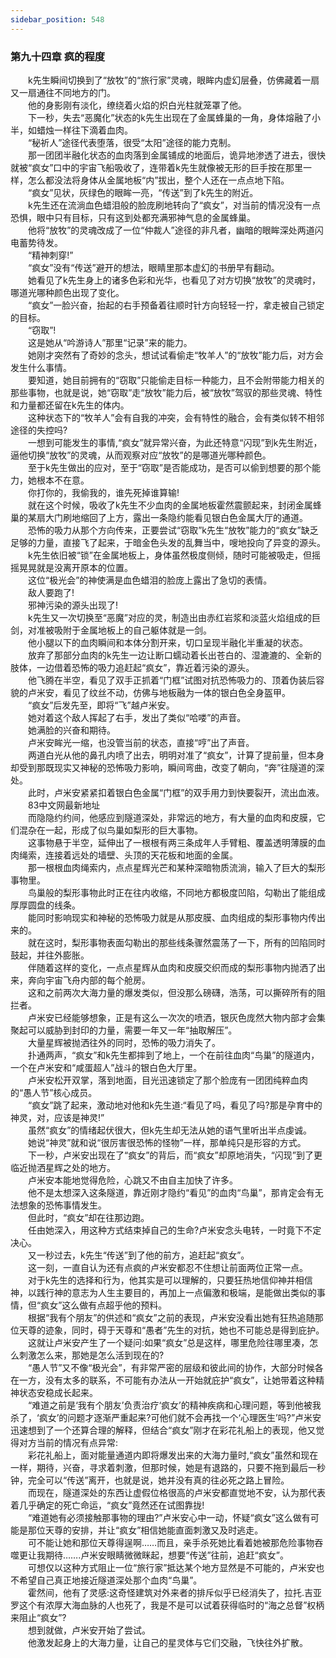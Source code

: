 ```yaml
---
sidebar_position: 548
---
```

### 第九十四章 疯的程度  


　　k先生瞬间切换到了“放牧”的“旅行家”灵魂，眼眸内虚幻层叠，仿佛藏着一扇又一扇通往不同地方的门。  
　　他的身影刚有淡化，缭绕着火焰的炽白光柱就笼罩了他。  
　　下一秒，失去“恶魔化”状态的k先生出现在了金属蜂巢的一角，身体熔融了小半，如蜡烛一样往下滴着血肉。  
　　“秘祈人”途径代表堕落，很受“太阳”途径的能力克制。  
　　那一团团半融化状态的血肉落到金属铺成的地面后，诡异地渗透了进去，很快就被“疯女”口中的宇宙飞船吸收了，连带着k先生就像被无形的巨手按在那里一样，怎么都没法将身体从金属地板“内”拔出，整个人还在一点点地下陷。  
　　“疯女”见状，灰绿色的眼眸一亮，“传送”到了k先生的附近。  
　　k先生还在流淌血色蜡泪般的脸庞刷地转向了“疯女”，对当前的情况没有一点恐惧，眼中只有目标，只有这到处都充满邪神气息的金属蜂巢。  
　　他将“放牧”的灵魂改成了一位“仲裁人”途径的非凡者，幽暗的眼眸深处两道闪电蓄势待发。  
　　“精神刺穿!”  
　　“疯女”没有“传送”避开的想法，眼睛里那本虚幻的书册早有翻动。  
　　她看见了k先生身上的诸多色彩和光华，也看见了对方切换“放牧”的灵魂时，哪道光哪种颜色出现了变化。  
　　“疯女”一脸兴奋，抬起的右手预备着往顺时针方向轻轻一拧，拿走被自己锁定的目标。  
　　“窃取”!  
　　这是她从“吟游诗人”那里“记录”来的能力。  
　　她刚才突然有了奇妙的念头，想试试看偷走“牧羊人”的“放牧”能力后，对方会发生什么事情。  
　　要知道，她目前拥有的“窃取”只能偷走目标一种能力，且不会附带能力相关的那些事物，也就是说，她“窃取”走“放牧”能力后，被“放牧”驾驭的那些灵魂、特性和力量都还留在k先生的体内。  
　　这种状态下的“牧羊人”会有自我的冲突，会有特性的融合，会有类似转不相邻途径的失控吗?  
　　一想到可能发生的事情,“疯女”就异常兴奋，为此还特意“闪现”到k先生附近，逼他切换“放牧”的灵魂，从而观察对应“放牧”的是哪道光哪种颜色。  
　　至于k先生做出的应对，至于“窃取”是否能成功，是否可以偷到想要的那个能力，她根本不在意。  
　　你打你的，我偷我的，谁先死掉谁算输!  
　　就在这个时候，吸收了k先生不少血肉的金属地板霍然震颤起来，封闭金属蜂巢的某扇大门刷地缩回了上方，露出一条隐约能看见银白色金属大厅的通道。  
　　恐怖的吸力从那个方向传来，正要尝试“窃取”k先生“放牧”能力的“疯女”缺乏足够的力量，直接飞了起来，于暗金色头发的乱舞当中，嗖地投向了异变的源头。  
　　k先生依旧被“锁”在金属地板上，身体虽然极度侧倾，随时可能被吸走，但摇摇晃晃就是没离开原本的位置。  
　　这位“极光会”的神使满是血色蜡泪的脸庞上露出了急切的表情。  
　　敌人要跑了!  
　　邪神污染的源头出现了!  
　　k先生又一次切换至“恶魔”对应的灵，制造出由赤红岩浆和淡蓝火焰组成的巨剑，对准被吸附于金属地板上的自己躯体就是一剑。  
　　他小腿以下的血肉瞬间和本体分割开来，切口呈现半融化半重凝的状态。  
　　放弃了那部分血肉的k先生一边让断口蠕动着长出苍白的、湿漉漉的、全新的肢体，一边借着恐怖的吸力追赶起“疯女”，靠近着污染的源头。  
　　他飞腾在半空，看见了双手正抓着“门框”试图对抗恐怖吸力的、顶着伪装后容貌的卢米安，看见了纹丝不动，仿佛与地板融为一体的银白色全身盔甲。  
　　“疯女”后发先至，即将“飞”越卢米安。  
　　她对着这个敌人挥起了右手，发出了类似“哈喽”的声音。  
　　她满脸的兴奋和期待。  
　　卢米安眸光一缩，也没管当前的状态，直接“哼”出了声音。  
　　两道白光从他的鼻孔内喷了出去，明明对准了“疯女”，计算了提前量，但本身却受到那既现实又神秘的恐怖吸力影响，瞬间弯曲，改变了朝向，“奔”往隧道的深处。  
　　此时，卢米安紧紧扣着银白色金属“门框”的双手用力到快要裂开，流出血液。  
　　83中文网最新地址  
　　而隐隐约约间，他感应到隧道深处，非常远的地方，有大量的血肉和皮膜，它们混杂在一起，形成了似鸟巢如梨形的巨大事物。  
　　这事物悬于半空，延伸出了一根根有两三条成年人手臂粗、覆盖透明薄膜的血肉绳索，连接着远处的墙壁、头顶的天花板和地面的金属。  
　　那一根根血肉绳索内，点点星辉光芒和某种深暗物质流淌，输入了巨大的梨形事物里。  
　　鸟巢般的梨形事物此时正在往内收缩，不同地方都极度凹陷，勾勒出了能组成厚厚圆盘的线条。  
　　能同时影响现实和神秘的恐怖吸力就是从那皮膜、血肉组成的梨形事物内传出来的。  
　　就在这时，梨形事物表面勾勒出的那些线条骤然震荡了一下，所有的凹陷同时鼓起，并往外膨胀。  
　　伴随着这样的变化，一点点星辉从血肉和皮膜交织而成的梨形事物内抛洒了出来，奔向宇宙飞舟内部的每个舱房。  
　　这和之前两次大海力量的爆发类似，但没那么磅礴，浩荡，可以撕碎所有的阻拦者。  
　　卢米安已经能够想象，正是有这么一次次的喷洒，银灰色庞然大物内部才会集聚起可以威胁到封印的力量，需要一年又一年“抽取解压”。  
　　大量星辉被抛洒往外的同时，恐怖的吸力消失了。  
　　扑通两声，“疯女”和k先生都摔到了地上，一个在前往血肉“鸟巢”的隧道内，一个在卢米安和“咸蛋超人”战斗的银白色大厅里。  
　　卢米安松开双掌，落到地面，目光迅速锁定了那个脸庞有一团团纯粹血肉的“愚人节”核心成员。  
　　“疯女”跳了起来，激动地对他和k先生道:“看见了吗，看见了吗?那是孕育中的神灵，对，应该是神灵!”  
　　虽然“疯女”的情绪起伏很大，但k先生却无法从她的语气里听出半点虔诚。  
　　她说“神灵”就和说“很厉害很恐怖的怪物”一样，那单纯只是形容的方式。  
　　下一秒，卢米安出现在了“疯女”的背后，而“疯女”却原地消失，“闪现”到了更临近抛洒星辉之处的地方。  
　　卢米安本能地觉得危险，心跳又不由自主加快了许多。  
　　他不是太想深入这条隧道，靠近刚才隐约“看见”的血肉“鸟巢”，那肯定会有无法想象的恐怖事情发生。  
　　但此时，“疯女”却在往那边跑。  
　　任由她深入，用这种方式结束掉自己的生命?卢米安念头电转，一时竟下不定决心。  
　　又一秒过去，k先生“传送”到了他的前方，追赶起“疯女”。  
　　这一刻，一直自认为还有点疯的卢米安都忍不住想让前面两位正常一点。  
　　对于k先生的选择和行为，他其实是可以理解的，只要狂热地信仰神并相信神，以践行神的意志为人生主要目的，再加上一点偏激和极端，是能做出类似的事情，但“疯女”这么做有点超乎他的预料。  
　　根据“我有个朋友”的供述和“疯女”之前的表现，卢米安没看出她有狂热追随那位天尊的迹象，同时，碍于天尊和“愚者”先生的对抗，她也不可能总是得到庇护。  
　　这就让卢米安产生了一个疑问:如果“疯女”总是这样，哪里危险往哪里凑，怎么刺激怎么来，那她是怎么活到现在的?  
　　“愚人节”又不像“极光会”，有非常严密的层级和彼此间的协作，大部分时候各在一方，没有太多的联系，不可能有办法从一开始就庇护“疯女”，让她带着这种精神状态安稳成长起来。  
　　“难道之前是‘我有个朋友’负责治疗‘疯女’的精神疾病和心理问题，等到他被我杀了，‘疯女’的问题才逐渐严重起来?可他们就不会再找一个‘心理医生’吗?”卢米安迅速想到了一个还算合理的解释，但结合“疯女”刚才在彩花礼船上的表现，他又觉得对方当前的情况有点异常:  
　　彩花礼船上，面对能量通道内即将爆发出来的大海力量时,“疯女”虽然和现在一样，期待，兴奋，寻求着刺激，但那时候，她是有退路的，只要不拖到最后一秒钟，完全可以“传送”离开，也就是说，她并没有真的往必死之路上冒险。  
　　而现在，隧道深处的东西让虚假位格很高的卢米安都直觉地不安，认为那代表着几乎确定的死亡命运，“疯女”竟然还在试图靠拢!  
　　“难道她有必须接触那事物的理由?”卢米安心中一动，怀疑“疯女”这么做有可能是那位天尊的安排，并让“疯女”相信她能直面刺激又及时逃走。  
　　可不能让她和那位天尊得逞啊……而且，亲手杀死她比看着她被那危险事物吞噬更让我期待…….卢米安眼睛微微眯起，想要“传送”往前，追赶“疯女”。  
　　可想仅以这种方式阻止一位“旅行家”抵达某个地方显然是不可能的，卢米安也不希望自己真正地接近隧道深处那个血肉“鸟巢”。  
　　霍然间，他有了灵感:这奇怪建筑对外来者的排斥似乎已经消失了，拉托.吉亚罗这个有浓厚大海血脉的人也死了，我是不是可以试着获得临时的“海之总督”权柄来阻止“疯女”?  
　　想到就做，卢米安开始了尝试。  
　　他激发起身上的大海力量，让自己的星灵体与它们交融，飞快往外扩散。  
